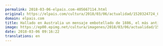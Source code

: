 ```yaml
---
permalink: 2018-03-06-elpais.com-405667114.html
original: https://elpais.com/cultura/2018/03/06/actualidad/1520324724_025015.html#?ref=rss&format=simple&link=link
domain: elpais.com
title: Hallado en Australia un mensaje embotellado de 1886, el más antiguo que se conoce
image: https://ep00.epimg.net/cultura/imagenes/2018/03/06/actualidad/1520324724_025015_1520326431_rrss_normal.jpg
date: 2018-03-06 09:16:22
translations: en
---
```


